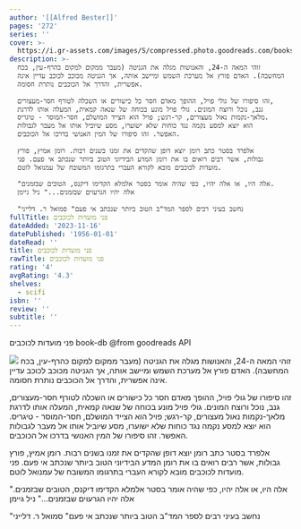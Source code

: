 ```yaml
---
author: '[[Alfred Bester]]'
pages: '272'
series: ''
cover: >-
  https://i.gr-assets.com/images/S/compressed.photo.goodreads.com/books/1443791480l/26852019._SY475_.jpg
description: >-
  זוהי המאה ה-24, והאנושות מגלה את הגניטה (מעבר ממקום למקום כהרף-עין, בכח
  המחשבה). האדם פורץ אל מערכת השמש ומיישב אותה, אך הגניטה מכוכב לכוכב עדיין אינה
  אפשרית, והדרך אל הכוכבים נותרת חסומה.  
    
  זהו סיפורו של גולי פויל, ההופך מאדם חסר כל כישורים או השכלה לטורף חסר-מעצורים,
  גנב, נוכל ורוצח המונים. גולי פויל מונע בכוחה של שנאה קמאית, המעלה אותו לדרגת
  מלאך-נקמות נאול מעצורים, קר-רגש; פויל הוא הצייד המושלם, חסר-המוסר - טיגריס.
  הוא יוצא למסע נקמה נגד כוחות שלא ישוערו, מסע שיוביל אותו אל מעבר לגבולות
  האפשר. זהו סיפורו של המין האנושי בדרכו אל הכוכבים.  
    
  אלפרד בסטר כתב רומן יוצא דופן שהקדים את זמנו בשנים רבות. רומן אמיץ, פורץ
  גבולות, אשר רבים רואים בו את רומן המדע הבידיוני הטוב ביותר שנכתב אי פעם. פני
  מועדות לכוכבים מובא לקורא העברי בתרגומו המשובח של עמנואל לוטם.  
    
  "אלה היו, או אלה יהיו, כפי שהיה אומר בסטר אלמלא הקדימו דיקנס, הטובים שבזמנים.
  אלה יהיו הגרעוים שבזמנים..." ניל גיימן  
    
  "נחשב בעיני רבים לספר המד"ב הטוב ביותר שנכתב אי פעם" סמואל ר. דלייני
fullTitle: פני מועדות לכוכבים
dateAdded: '2023-11-16'
datePublished: '1956-01-01'
dateRead: ''
title: פני מועדות לכוכבים
rawTitle: פני מועדות לכוכבים
rating: '4'
avgRating: '4.3'
shelves:
  - scifi
isbn: ''
review: ''
subtitle: ''
---
```

פני מועדות לכוכבים book-db 
@from goodreads API

![](https:&#x2F;&#x2F;i.gr-assets.com&#x2F;images&#x2F;S&#x2F;compressed.photo.goodreads.com&#x2F;books&#x2F;1443791480l&#x2F;26852019._SY475_.jpg)
זוהי המאה ה-24, והאנושות מגלה את הגניטה (מעבר ממקום למקום כהרף-עין, בכח המחשבה). האדם פורץ אל מערכת השמש ומיישב אותה, אך הגניטה מכוכב לכוכב עדיין אינה אפשרית, והדרך אל הכוכבים נותרת חסומה.  
  
זהו סיפורו של גולי פויל, ההופך מאדם חסר כל כישורים או השכלה לטורף חסר-מעצורים, גנב, נוכל ורוצח המונים. גולי פויל מונע בכוחה של שנאה קמאית, המעלה אותו לדרגת מלאך-נקמות נאול מעצורים, קר-רגש; פויל הוא הצייד המושלם, חסר-המוסר - טיגריס. הוא יוצא למסע נקמה נגד כוחות שלא ישוערו, מסע שיוביל אותו אל מעבר לגבולות האפשר. זהו סיפורו של המין האנושי בדרכו אל הכוכבים.  
  
אלפרד בסטר כתב רומן יוצא דופן שהקדים את זמנו בשנים רבות. רומן אמיץ, פורץ גבולות, אשר רבים רואים בו את רומן המדע הבידיוני הטוב ביותר שנכתב אי פעם. פני מועדות לכוכבים מובא לקורא העברי בתרגומו המשובח של עמנואל לוטם.  
  
&quot;אלה היו, או אלה יהיו, כפי שהיה אומר בסטר אלמלא הקדימו דיקנס, הטובים שבזמנים. אלה יהיו הגרעוים שבזמנים...&quot; ניל גיימן  
  
&quot;נחשב בעיני רבים לספר המד&quot;ב הטוב ביותר שנכתב אי פעם&quot; סמואל ר. דלייני
